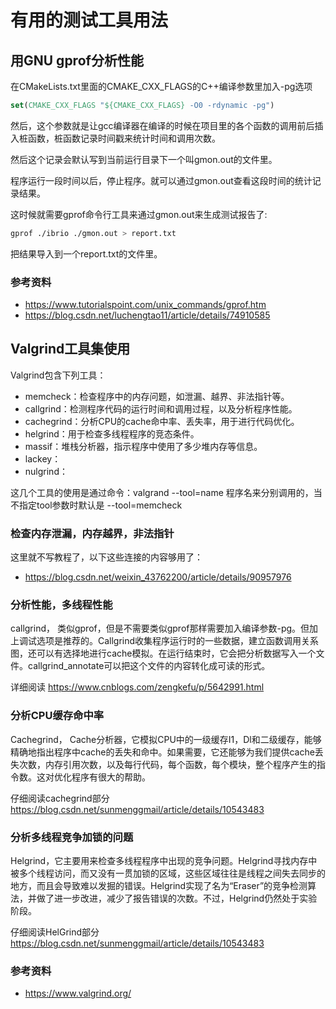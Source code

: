 # 有用的测试工具用法

## 用GNU gprof分析性能

在CMakeLists.txt里面的CMAKE_CXX_FLAGS的C++编译参数里加入-pg选项

```cmake
set(CMAKE_CXX_FLAGS "${CMAKE_CXX_FLAGS} -O0 -rdynamic -pg")
```

然后，这个参数就是让gcc编译器在编译的时候在项目里的各个函数的调用前后插入桩函数，桩函数记录时间戳来统计时间和调用次数。

然后这个记录会默认写到当前运行目录下一个叫gmon.out的文件里。

程序运行一段时间以后，停止程序。就可以通过gmon.out查看这段时间的统计记录结果。

这时候就需要gprof命令行工具来通过gmon.out来生成测试报告了:

```bash
gprof ./ibrio ./gmon.out > report.txt
```

把结果导入到一个report.txt的文件里。

### 参考资料

- https://www.tutorialspoint.com/unix_commands/gprof.htm
- https://blog.csdn.net/luchengtao11/article/details/74910585

## Valgrind工具集使用

Valgrind包含下列工具：

- memcheck：检查程序中的内存问题，如泄漏、越界、非法指针等。
- callgrind：检测程序代码的运行时间和调用过程，以及分析程序性能。
- cachegrind：分析CPU的cache命中率、丢失率，用于进行代码优化。
- helgrind：用于检查多线程程序的竞态条件。
- massif：堆栈分析器，指示程序中使用了多少堆内存等信息。
- lackey：
- nulgrind：

这几个工具的使用是通过命令：valgrand --tool=name 程序名来分别调用的，当不指定tool参数时默认是 --tool=memcheck

### 检查内存泄漏，内存越界，非法指针

这里就不写教程了，以下这些连接的内容够用了：

- https://blog.csdn.net/weixin_43762200/article/details/90957976

### 分析性能，多线程性能

callgrind， 类似gprof，但是不需要类似gprof那样需要加入编译参数-pg。但加上调试选项是推荐的。Callgrind收集程序运行时的一些数据，建立函数调用关系图，还可以有选择地进行cache模拟。在运行结束时，它会把分析数据写入一个文件。callgrind_annotate可以把这个文件的内容转化成可读的形式。

详细阅读 https://www.cnblogs.com/zengkefu/p/5642991.html


### 分析CPU缓存命中率

Cachegrind， Cache分析器，它模拟CPU中的一级缓存I1，Dl和二级缓存，能够精确地指出程序中cache的丢失和命中。如果需要，它还能够为我们提供cache丢失次数，内存引用次数，以及每行代码，每个函数，每个模块，整个程序产生的指令数。这对优化程序有很大的帮助。

仔细阅读cachegrind部分 https://blog.csdn.net/sunmenggmail/article/details/10543483

### 分析多线程竞争加锁的问题

Helgrind，它主要用来检查多线程程序中出现的竞争问题。Helgrind寻找内存中被多个线程访问，而又没有一贯加锁的区域，这些区域往往是线程之间失去同步的地方，而且会导致难以发掘的错误。Helgrind实现了名为“Eraser”的竞争检测算法，并做了进一步改进，减少了报告错误的次数。不过，Helgrind仍然处于实验阶段。

仔细阅读HelGrind部分 https://blog.csdn.net/sunmenggmail/article/details/10543483

### 参考资料

- https://www.valgrind.org/


